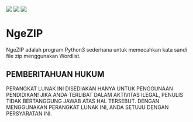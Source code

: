 ![](https://img.shields.io/badge/OS%20yang%20didukung%20-Linux%20|%20Android%20|%20Windows-orange)
![](https://img.shields.io/badge/Pemeliharaan%20-Iya-brightgreen)
![](https://img.shields.io/badge/Sumber%20terbuka%20-%E2%9D%A4%EF%B8%8F-violet)

# NgeZIP

NgeZIP adalah program Python3 sederhana untuk memecahkan kata sandi file zip menggunakan Wordlist.

## PEMBERITAHUAN HUKUM

PERANGKAT LUNAK INI DISEDIAKAN HANYA UNTUK PENGGUNAAN PENDIDIKAN! JIKA ANDA TERLIBAT DALAM AKTIVITAS ILEGAL, PENULIS TIDAK BERTANGGUNG JAWAB ATAS HAL TERSEBUT. DENGAN MENGGUNAKAN PERANGKAT LUNAK INI, ANDA SETUJU DENGAN PERSYARATAN INI.

